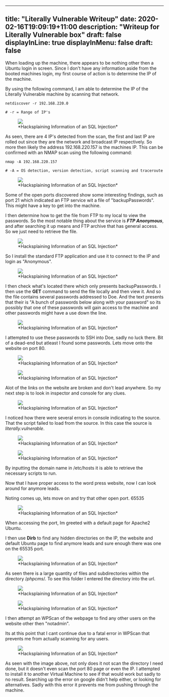 
---
title: "Literally Vulnerable Writeup"
date: 2020-02-16T19:09:19+11:00
description: "Writeup for Literally Vulnerable box"
draft: false
displayInLine: true
displayInMenu: false
draft: false
---

When loading up the machine, there appears to be nothing other then a Ubuntu login in screen. Since I don't have any information aside from the booted machines login, my first course of action is to determine the IP of the machine.

By using the following command, I am able to determine the IP of the Literally Vulnerable machine by scanning that network.

    netdiscover -r 192.168.220.0
    
    # -r = Range of IP's

<figure>
<img src="/img/Literally_vul_11.png" >
<figcaption>
*Hacksplaining Information of an SQL Injection*
</figcaption>
</figure>

As seen, there are 4 IP's detected from the scan, the first and last IP are rolled out since they are the network and broadcast IP respectively. So more then likely the address 192.168.220.157 is the machines IP. This can be confirmed with an NMAP scan using the following command:

    nmap -A 192.168.220.157
    
    # -A = OS detection, version detection, script scanning and traceroute
<figure>
<img src="/img/Literally_vul_1.png" >
<figcaption>
*Hacksplaining Information of an SQL Injection*
</figcaption>
</figure>

Some of the open ports discovered show some interesting findings, such as port 21 which indicated an FTP service wit a file of "backupPasswords". This might have a key to get into the machine.

I then determine how to get the file from FTP to my local to view the passwords. So the most notable thing about the service is ***FTP Anonymous***, and after searching it up means and FTP archive that has general access. So we just need to retrieve the file. 
<figure>
<img src="/img/Literally_vul_2.png" >
<figcaption>
*Hacksplaining Information of an SQL Injection*
</figcaption>
</figure>

So I install the standard FTP application and use it to connect to the IP and login as "Anonymous".
<figure>
<img src="/img/ftp.png" >
<figcaption>
*Hacksplaining Information of an SQL Injection*
</figcaption>
</figure>

I then check what's located there which only presents backupPasswords. I then use the **GET** command to send the file locally and then view it. And so the file contains several passwords addressed to Doe. And the text presents that their is "A bunch of passwords below along with your password" so its possibly that one of these passwords will gain access to the machine and other passwords might have a use down the line.

<figure>
<img src="/img/Untitled1.png" >
<figcaption>
*Hacksplaining Information of an SQL Injection*
</figcaption>
</figure>

I attempted to use these passwords to SSH into Doe, sadly no luck there. Bit of a dead-end but atleast I found some passwords. Lets move onto the website on port 80.

<figure>
<img src="/img/Literally_vul_4.png" >
<figcaption>
*Hacksplaining Information of an SQL Injection*
</figcaption>
</figure>

<figure>
<img src="/img/Literally_vul_5.png" >
<figcaption>
*Hacksplaining Information of an SQL Injection*
</figcaption>
</figure>

Alot of the links on the website are broken and don't lead anywhere. So my next step is to look in inspector and console for any clues.

<figure>
<img src="/img/Literally_vul_6.png" >
<figcaption>
*Hacksplaining Information of an SQL Injection*
</figcaption>
</figure>

I noticed how there were several errors in console indicating to the source. That the script failed to load from the source. In this case the source is *literally.vulnerable*.

<figure>
<img src="/img/Literally_vul_7.png" >
<figcaption>
*Hacksplaining Information of an SQL Injection*
</figcaption>
</figure>

<figure>
<img src="/img/Literally_vul_8.png" >
<figcaption>
*Hacksplaining Information of an SQL Injection*
</figcaption>
</figure>

By inputting the domain name in /etc/hosts it is able to retrieve the necessary scripts to run.

Now that I have proper access to the word press website, now I can look around for anymore leads.

Noting comes up, lets move on and try that other open port. 65535

<figure>
<img src="/img/Literally_vul_9.png" >
<figcaption>
*Hacksplaining Information of an SQL Injection*
</figcaption>
</figure>
When accessing the port, Im greeted with a default page for Apache2 Ubuntu. 

I then use **Dirb** to find any hidden directories on the IP, the website and default Ubuntu page to find anymore leads and sure enough there was one on the 65535 port.

<figure>
<img src="/img/Literally_vul_10.png" >
<figcaption>
*Hacksplaining Information of an SQL Injection*
</figcaption>
</figure>

As seen there is a large quantity of files and subdirectories within the directory /*phpcms*/. To see this folder I entered the directory into the url.

<figure>
<img src="/img/Literally_vul_12.png" >
<figcaption>
*Hacksplaining Information of an SQL Injection*
</figcaption>
</figure>

<figure>
<img src="/img/Literally_vul_13.png" >
<figcaption>
*Hacksplaining Information of an SQL Injection*
</figcaption>
</figure>

I then attempt an WPScan of the webpage to find any other users on the website other then "notadmin". 

Its at this point that I cant continue due to a fatal error in WPScan that prevents me from actually scanning for any users.

<figure>
<img src="/img/Literally_vul_14.png" >
<figcaption>
*Hacksplaining Information of an SQL Injection*
</figcaption>
</figure>

As seen with the image above, not only does it not scan the directory I need done, but it doesn't even scan the port 80 page or even the IP. I attempted to install it to another Virtual Machine to see if that would work but sadly to no result. Searching up the error on google didn't help either, or looking for alternatives. Sadly with this error it prevents me from pushing through the machine.